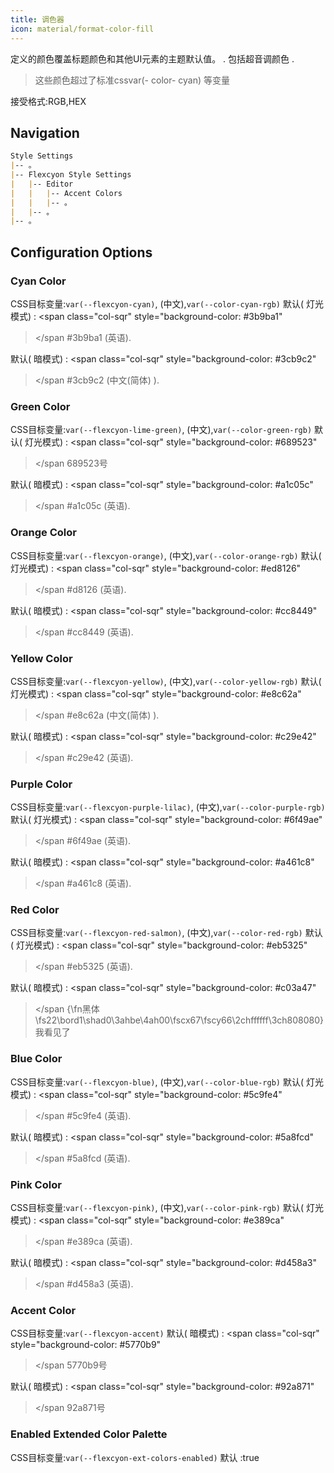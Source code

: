 ```yaml
---
title: 调色器
icon: material/format-color-fill
---
```


定义的颜色覆盖标题颜色和其他UI元素的主题默认值。
.
包括超音调颜色
.
> 这些颜色超过了标准cssvar(- color- cyan) 等变量

接受格式:RGB,HEX

## Navigation

```md
Style Settings
|-- 。
|-- Flexcyon Style Settings
|   |-- Editor
|   |   |-- Accent Colors
|   |   |-- 。
|   |-- 。
|-- 。
```

## Configuration Options

### Cyan Color

CSS目标变量:`var(--flexcyon-cyan)`, (中文),`var(--color-cyan-rgb)`
默认( 灯光模式) :
<span class="col-sqr" style="background-color: #3b9ba1"
></span
>#3b9ba1 (英语).

默认( 暗模式) :
<span class="col-sqr" style="background-color: #3cb9c2"
></span
>#3cb9c2 (中文(简体) ).

### Green Color

CSS目标变量:`var(--flexcyon-lime-green)`, (中文),`var(--color-green-rgb)`
默认( 灯光模式) :
<span class="col-sqr" style="background-color: #689523"
></span
>689523号

默认( 暗模式) :
<span class="col-sqr" style="background-color: #a1c05c"
></span
>#a1c05c (英语).

### Orange Color

CSS目标变量:`var(--flexcyon-orange)`, (中文),`var(--color-orange-rgb)`
默认( 灯光模式) :
<span class="col-sqr" style="background-color: #ed8126"
></span
>#d8126 (英语).

默认( 暗模式) :
<span class="col-sqr" style="background-color: #cc8449"
></span
>#cc8449 (英语).

### Yellow Color

CSS目标变量:`var(--flexcyon-yellow)`, (中文),`var(--color-yellow-rgb)`
默认( 灯光模式) :
<span class="col-sqr" style="background-color: #e8c62a"
></span
>#e8c62a (中文(简体) ).

默认( 暗模式) :
<span class="col-sqr" style="background-color: #c29e42"
></span
>#c29e42 (英语).

### Purple Color

CSS目标变量:`var(--flexcyon-purple-lilac)`, (中文),`var(--color-purple-rgb)`
默认( 灯光模式) :
<span class="col-sqr" style="background-color: #6f49ae"
></span
>#6f49ae (英语).

默认( 暗模式) :
<span class="col-sqr" style="background-color: #a461c8"
></span
>#a461c8 (英语).

### Red Color

CSS目标变量:`var(--flexcyon-red-salmon)`, (中文),`var(--color-red-rgb)`
默认( 灯光模式) :
<span class="col-sqr" style="background-color: #eb5325"
></span
>#eb5325 (英语).

默认( 暗模式) :
<span class="col-sqr" style="background-color: #c03a47"
></span
>{\fn黑体\fs22\bord1\shad0\3ahbe\4ah00\fscx67\fscy66\2chffffff\3ch808080}我看见了

### Blue Color

CSS目标变量:`var(--flexcyon-blue)`, (中文),`var(--color-blue-rgb)`
默认( 灯光模式) :
<span class="col-sqr" style="background-color: #5c9fe4"
></span
>#5c9fe4 (英语).

默认( 暗模式) :
<span class="col-sqr" style="background-color: #5a8fcd"
></span
>#5a8fcd (英语).

### Pink Color

CSS目标变量:`var(--flexcyon-pink)`, (中文),`var(--color-pink-rgb)`
默认( 灯光模式) :
<span class="col-sqr" style="background-color: #e389ca"
></span
>#e389ca (英语).

默认( 暗模式) :
<span class="col-sqr" style="background-color: #d458a3"
></span
>#d458a3 (英语).

### Accent Color

CSS目标变量:`var(--flexcyon-accent)`
默认( 暗模式) :
<span class="col-sqr" style="background-color: #5770b9"
></span
>5770b9号

默认( 暗模式) :
<span class="col-sqr" style="background-color: #92a871"
></span
>92a871号

### Enabled Extended Color Palette

CSS目标变量:`var(--flexcyon-ext-colors-enabled)`
默认 :true

